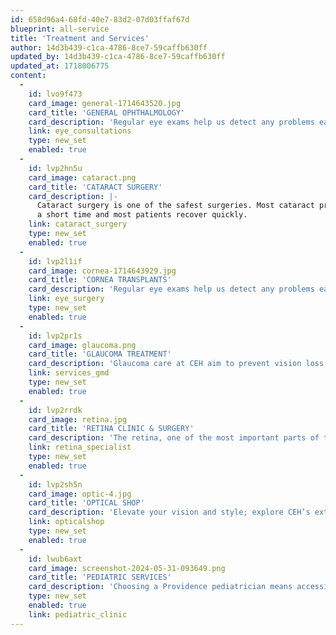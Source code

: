 ```yaml
---
id: 658d96a4-68fd-40e7-83d2-07d03ffaf67d
blueprint: all-service
title: 'Treatment and Services'
author: 14d3b439-c1ca-4786-8ce7-59caffb630ff
updated_by: 14d3b439-c1ca-4786-8ce7-59caffb630ff
updated_at: 1718006775
content:
  -
    id: lvo9f473
    card_image: general-1714643520.jpg
    card_title: 'GENERAL OPHTHALMOLOGY'
    card_description: 'Regular eye exams help us detect any problems early and thus treat any arising diseases and condition with greater success.'
    link: eye_consultations
    type: new_set
    enabled: true
  -
    id: lvp2hn5u
    card_image: cataract.png
    card_title: 'CATARACT SURGERY'
    card_description: |-
      Cataract surgery is one of the safest surgeries. Most cataract procedures take
      a short time and most patients recover quickly.
    link: cataract_surgery
    type: new_set
    enabled: true
  -
    id: lvp2l1if
    card_image: cornea-1714643929.jpg
    card_title: 'CORNEA TRANSPLANTS'
    card_description: 'Regular eye exams help us detect any problems early and thus treat any arising diseases and condition with greater success.'
    link: eye_surgery
    type: new_set
    enabled: true
  -
    id: lvp2pr1s
    card_image: glaucoma.png
    card_title: 'GLAUCOMA TREATMENT'
    card_description: 'Glaucoma care at CEH aim to prevent vision loss from glaucoma: a leading cause of blindness'
    link: services_gmd
    type: new_set
    enabled: true
  -
    id: lvp2rrdk
    card_image: retina.jpg
    card_title: 'RETINA CLINIC & SURGERY'
    card_description: 'The retina, one of the most important parts of the eye, can be affected by a range of ailments.'
    link: retina_specialist
    type: new_set
    enabled: true
  -
    id: lvp2sh5n
    card_image: optic-4.jpg
    card_title: 'OPTICAL SHOP'
    card_description: 'Elevate your vision and style; explore CEH’s extensive array of eyewear (glasses, lenses, frames, and sunglasses).'
    link: opticalshop
    type: new_set
    enabled: true
  -
    id: lwub6axt
    card_image: screenshot-2024-05-31-093649.png
    card_title: 'PEDIATRIC SERVICES'
    card_description: 'Choosing a Providence pediatrician means accessing a compassionate, integrated network of caregivers and specialists for your children.'
    type: new_set
    enabled: true
    link: pediatric_clinic
---
```

